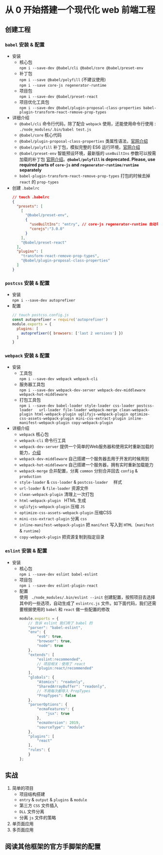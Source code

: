 # 从 0 开始搭建一个现代化 web 前端工程

## 创建工程
### `babel` 安装 & 配置 
  * 安装
    * 核心包  
        `npm i --save-dev @babel/cli @babel/core @babel/preset-env`  
    * 补丁包  
        `npm i --save @babel/polyfill`   (不建议使用)  
        `npm i --save core-js regenerator-runtime` 
    * 项目包  
        `npm i --save-dev @babel/preset-react`
    * 项目优化工具包  
      `npm i --save-dev @babel/plugin-proposal-class-properties babel-plugin-transform-react-remove-prop-types`  
  * 详细介绍  
    * `@babel/cli` 命令行代码，除了配合 `webpack` 使用，还能使用命令行使用 : `./node_modules/.bin/babel test.js`
    * `@babel/core` 核心代码  
    * `@babel/plugin-proposal-class-properties` 类属性语法，[官网介绍](https://babeljs.io/docs/en/babel-plugin-proposal-class-properties)  
    * `@babel/polyfill` 补丁包，模拟完整的 ES6 运行环境，[官网介绍](https://babeljs.io/docs/en/babel-polyfill#docsNav)
    * `@babel/preset-env` 智能预设环境，最新版的 `useBuiltIns` 参数可以按需加载的补丁包 [官网介绍](https://babeljs.io/docs/en/babel-preset-env#docsNav)。**`@babel/polyfill` is deprecated. Please, use required parts of `core-js`
  and `regenerator-runtime/runtime` separately**
    * `babel-plugin-transform-react-remove-prop-types` 打包的时候去掉 `react` 的 `prop-types`
  * 创建 `.babelrc`  
    ```JSON
    // touch .babelrc
    {
      "presets": [
        [
          "@babel/preset-env",
          {
            "useBuiltIns": "entry", // core-js regenerator-runtime 自动导入
            "corejs":"3.0.0"
          }
        ],
        "@babel/preset-react"
      ],
      "plugins": [
        "transform-react-remove-prop-types",
        "@babel/plugin-proposal-class-properties"
      ]
    }
    ```
### `postcss` 安装 & 配置 
  * 安装  
  `npm i --save-dev autoprefixer`
  * 配置
    ```javascript
    // touch postcss.config.js
    const autoprefixer = require('autoprefixer')
    module.exports = {
      plugins: [
        autoprefixer({ browsers: ['last 2 versions'] })
      ]
    }
    ```
### `webpack` 安装 & 配置 
  * 安装  
    * 工具包  
    `npm i --save-dev webpack webpack-cli `  
    * 服务器工具包  
    `npm i --save-dev webpack-dev-server webpack-dev-middleware webpack-hot-middleware`  
    * 打包工具包  
    `npm i --save-dev babel-loader style-loader css-loader postcss-loader   url-loader file-loader webpack-merge clean-webpack-plugin html-webpack-plugin uglifyjs-webpack-plugin optimize-css-assets-webpack-plugin mini-css-extract-plugin inline-manifest-webpack-plugin copy-webpack-plugin`
  * 详细介绍
    * `webpack` 核心包
    * `webpack-cli` 命令行工具
    * `webpack-dev-server` 提供一个简单的Web服务器和使用实时重新加载的能力，[介绍](https://webpack.js.org/guides/development/#using-webpack-dev-server)
    * `webpack-dev-middleware` 自己搭建一个服务器去用于开发的时候用到
    * `webpack-hot-middleware` 自己搭建一个服务器，拥有实时重新加载能力
    * `webpack-merge` 合并配置，分离 `common` 分别合并回去 `config` & `production`
    * `style-loader` & `css-loader` & `postcss-loader  ` 样式
    * `url-loader` & `file-loader` 资源文件
    * `clean-webpack-plugin` 清理上一次打包
    * `html-webpack-plugin ` HTML 生成
    * `uglifyjs-webpack-plugin` 压缩 `JS`
    * `optimize-css-assets-webpack-plugin` 压缩CSS
    * `mini-css-extract-plugin` 分离 `css`
    * `inline-manifest-webpack-plugin` 把 `manifest` 写入到 `HTML`（`manifest` & `runtime`）
    * `copy-webpack-plugin` 把资源复制到指定目录
### `eslint` 安装 & 配置 
  * 安装  
    * 核心包  
    `npm i --save-dev eslint babel-eslint`  
    * 项目包  
    `npm i --save-dev eslint-plugin-react`
    * 配置  
      使用 ` ./node_modules/.bin/eslint --init` 创建配置，按照项目去选择其中的一些选项，自动生成了 `eslintrc.js` 文件。如下面代码，我们还需要根据使用的 `babel` 和 `react` 做一些配置的修改
      ```javascript
      module.exports = {
          // 告诉 eslint 我们用了 babel 的
          "parser": "babel-eslint",
          "env": {
              "es6": true,
              "browser": true,
              "node": true
          },
          "extends": [
              "eslint:recommended",
              // 项目相关：使用了 react
              "plugin:react/recommended"
          ],
          "globals": {
              "Atomics": "readonly",
              "SharedArrayBuffer": "readonly",
              // 不用每次都导入 PropTypes
              "PropTypes": false
          },
          "parserOptions": {
              "ecmaFeatures": {
                  "jsx": true
              },
              "ecmaVersion": 2019,
              "sourceType": "module"
          },
          "plugins": [
              "react"
          ],
          "rules": {
          }
      };
      ```

## 实战
1. 简单的项目
    * 项目结构搭建
    * `entry` & `output` & `plugins` & `module`
    * 第三方 `CSS` 文件插入
    * `DLL` 文件分离
    * 分离 `js` 文件的策略
2. 单页面应用
3. 多页面应用

## 阅读其他框架的官方手脚架的配置